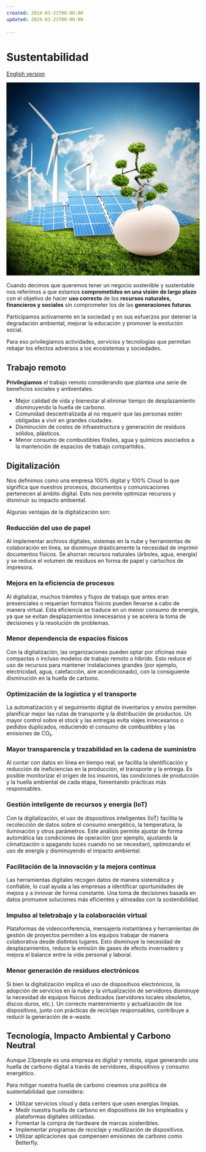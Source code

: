 ```yaml
---
created: 2024-03-21T00:00:00 
updated: 2024-03-21T00:00:00

---
```

# Sustentabilidad

[English version](https://manual-23people-io.translate.goog/principles/sustainability/?_x_tr_sl=es&_x_tr_tl=en&_x_tr_hl=es&_x_tr_pto=wapp)

![Sostenibilidad](../_assets/images/sustainability.png)

Cuando decimos que queremos tener un negocio sostenible y sustentable nos referimos a que estamos **comprometidos en una visión de largo plazo** con el objetivo de hacer **uso correcto** de los **recursos naturales, financieros y sociales** sin comprometer los de las **generaciones futuras**. 

Participamos activamente en la sociedad y en sus esfuerzos por detener la degradación ambiental, mejorar la educación y promover la evolución social.

Para eso privilegiamos actividades, servicios y tecnologías que permitan rebajar los efectos adversos a los ecosistemas y sociedades.


## Trabajo remoto

**Privilegiamos** el trabajo remoto  considerando que plantea una serie de beneficios sociales y ambientales.

- Mejor calidad de vida y bienestar al eliminar tiempo de desplazamiento disminuyendo la huella de carbono.
- Comunidad descentralizada al no requerir que las personas estén obligadas a vivir en grandes ciudades.
- Disminución de costos de infraestructura y generación de residuos sólidos, plásticos.
- Menor consumo de combustibles fósiles, agua y químicos asociados a la mantención de espacios de trabajo compartidos.


## Digitalización

Nos definimos como una empresa 100% digital y 100% Cloud lo que significa que nuestros procesos, documentos y comunicaciones pertenecen al ámbito digital.  Esto nos permite optimizar recursos y disminuir su impacto ambiental.

Algunas ventajas de la digitalización son:

### Reducción del uso de papel

Al implementar archivos digitales, sistemas en la nube y herramientas de colaboración en línea, se disminuye drásticamente la necesidad de imprimir documentos físicos.
Se ahorran recursos naturales (árboles, agua, energía) y se reduce el volumen de residuos en forma de papel y cartuchos de impresora.

### Mejora en la eficiencia de procesos

Al digitalizar, muchos trámites y flujos de trabajo que antes eran presenciales o requerían formatos físicos pueden llevarse a cabo de manera virtual.
Esta eficiencia se traduce en un menor consumo de energía, ya que se evitan desplazamientos innecesarios y se acelera la toma de decisiones y la resolución de problemas.

### Menor dependencia de espacios físicos

Con la digitalización, las organizaciones pueden optar por oficinas más compactas o incluso modelos de trabajo remoto o híbrido.
Esto reduce el uso de recursos para mantener instalaciones grandes (por ejemplo, electricidad, agua, calefacción, aire acondicionado), con la consiguiente disminución en la huella de carbono.

### Optimización de la logística y el transporte

La automatización y el seguimiento digital de inventarios y envíos permiten planificar mejor las rutas de transporte y la distribución de productos.
Un mayor control sobre el stock y las entregas evita viajes innecesarios o pedidos duplicados, reduciendo el consumo de combustibles y las emisiones de CO₂.

### Mayor transparencia y trazabilidad en la cadena de suministro

Al contar con datos en línea en tiempo real, se facilita la identificación y reducción de ineficiencias en la producción, el transporte y la entrega.
Es posible monitorizar el origen de los insumos, las condiciones de producción y la huella ambiental de cada etapa, fomentando prácticas más responsables.

### Gestión inteligente de recursos y energía (IoT)

Con la digitalización, el uso de dispositivos inteligentes (IoT) facilita la recolección de datos sobre el consumo energético, la temperatura, la iluminación y otros parámetros.
Este análisis permite ajustar de forma automática las condiciones de operación (por ejemplo, ajustando la climatización o apagando luces cuando no se necesitan), optimizando el uso de energía y disminuyendo el impacto ambiental.

### Facilitación de la innovación y la mejora continua

Las herramientas digitales recogen datos de manera sistemática y confiable, lo cual ayuda a las empresas a identificar oportunidades de mejora y a innovar de forma constante.
Una toma de decisiones basada en datos promueve soluciones más eficientes y alineadas con la sostenibilidad.

### Impulso al teletrabajo y la colaboración virtual

Plataformas de videoconferencia, mensajería instantánea y herramientas de gestión de proyectos permiten a los equipos trabajar de manera colaborativa desde distintos lugares.
Esto disminuye la necesidad de desplazamientos, reduce la emisión de gases de efecto invernadero y mejora el balance entre la vida personal y laboral.

### Menor generación de residuos electrónicos

Si bien la digitalización implica el uso de dispositivos electrónicos, la adopción de servicios en la nube y la virtualización de servidores disminuye la necesidad de equipos físicos dedicados (servidores locales obsoletos, discos duros, etc.).
Un correcto mantenimiento y actualización de los dispositivos, junto con prácticas de reciclaje responsables, contribuye a reducir la generación de e-waste.


## Tecnología, Impacto Ambiental y Carbono Neutral

Aunque 23people es una empresa es digital y remota, sigue generando una huella de carbono digital a través de servidores, dispositivos y consumo energético.

Para mitigar nuestra huella de carbono creamos una política de sustentabilidad que considera:

- Utilizar servicios cloud y data centers que usen energías limpias.
- Medir nuestra huella de carbono en dispositivos de los empleados y plataformas digitales utilizadas.
- Fomentar la compra de hardware de marcas sostenibles.
- Implementar programas de reciclaje y reutilización de dispositivos.
- Utilizar aplicaciones que compensen emisiones de carbono como Betterfly.







